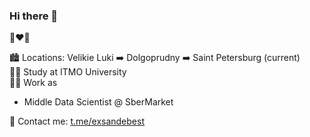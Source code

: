 ### Hi there 👋

🍏❤️💎

🏙 Locations: Velikie Luki ➡️ Dolgoprudny ➡️ Saint Petersburg (current)  
👨‍🎓 Study at ITMO University  
👨‍💻 Work as 
* Middle Data Scientist @ SberMarket

📝 Contact me: [t.me/exsandebest](https://t.me/exsandebest)
<!-- 📄 CV - [Link (ru)]() -->
